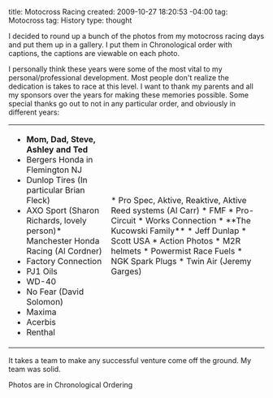 title: Motocross Racing
created: 2009-10-27 18:20:53 -04:00
tag: Motocross
tag: History
type: thought

I decided to round up a bunch of the photos from my motocross racing days and put them up in a gallery. I put them in Chronological order with captions, the captions are viewable on each photo.

I personally think these years were some of the most vital to my personal/professional development. Most people don't realize the dedication is takes to race at this level. I want to thank my parents and all my sponsors over the years for making these memories possible. Some special thanks go out to not in any particular order, and obviously in different years:
<table style="width: 100%;" border="0" cellpadding="10"><tbody><tr><td>

*   **Mom, Dad, Steve, Ashley and Ted**
*   Bergers Honda in Flemington NJ
*   Dunlop Tires (In particular Brian Fleck)
*   AXO Sport (Sharon Richards, lovely person)*   Manchester Honda Racing (Al Cordner)
*   Factory Connection
*   PJ1 Oils
*   WD-40
*   No Fear (David Solomon)
*   Maxima
*   Acerbis
*   Renthal
</td><td>
*   Pro Spec, Aktive, Reaktive, Aktive Reed systems (Al Carr)
*   FMF
*   Pro-Circuit
*   Works Connection
*   **The Kucowski Family**
*   Jeff Dunlap
*   Scott USA
*   Action Photos
*   M2R helmets
*   Powermist Race Fuels
*   NGK Spark Plugs
*   Twin Air (Jeremy Garges)</td></tr></tbody></table>

It takes a team to make any successful venture come off the ground. My team was solid.

Photos are in Chronological Ordering
